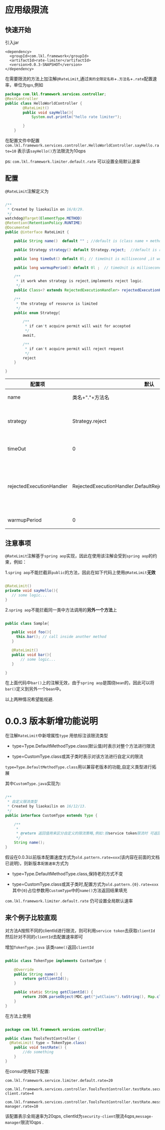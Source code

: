 # 应用级限流

## 快速开始

引入jar
```
<dependency>
  <groupId>com.lkl.framework</groupId>
  <artifactId>rate-limiter</artifactId>
  <version>0.0.3-SNAPSHOT</version>
</dependency>
```

在需要限流的方法上加注解`@RateLimit`,通过`类的全限定名称`+`.方法名`+`.rate`配置速率，单位为`qps`,例如

```java
package com.lkl.framework.services.controller;
@RestController 
public class HelloWorldController {
		@RateLimit()
		public void sayHello(){
			System.out.println("hello rate limiter");

		}
	}

```

在配置文件中配置 `com.lkl.framework.services.controller.HelloWorldController.sayHello.rate=10` 表示该`sayHello()`方法限流为10qps


ps: `com.lkl.framework.limiter.default.rate` 可以设置全局默认速率



## 配置

`@RateLimit`注解定义为

``` java

/**
 * Created by liaokailin on 16/8/29.
 */
watchdog@Target(ElementType.METHOD)
@Retention(RetentionPolicy.RUNTIME)
@Documented
public @interface RateLimit {

    public String name()  default "" ; //default is (class name + method name)

    public Strategy strategy() default Strategy.reject;  //default is reject strategy,if can't acquire permit will reject request

    public long timeOut() default 0l; // timeUnit is millisecond ,it work when strategy is reject,if can't acquire permit will wait {timeOut}ms,still can't allowed and reject request.

    public long warmupPeriod() default 0l ;  // timeUnit is millisecond  the duration of the period where the {@code RateLimiter} ramps up its rate, before reaching its stable (maximum) rate

    /**
     * it work when strategy is reject,implements reject logic.
     */
    public Class<? extends RejectedExecutionHandler> rejectedExecutionHandler() default RejectedExecutionHandler.DefaultRejectedExecutionHandler.class;

    /**
     * the strategy of resource is limited
     */
    public enum Strategy{

        /**
         * if can't acquire permit will wait for accepted
         */
        await,

        /**
         * if can't acquire permit will reject request
         */
        reject
    }

}
```


配置项             | 默认             |含义                                           |
-------------------|------------------|-----------------------------------------------|
name               |类名+"."+方法名   |指定该注解名称，通过`name`+`.rate`配置限流速率 |
strategy	   |Strategy.reject   |当速率过快时处理请求的策略;   `Strategy.reject`表示直接拒绝请求, `Strategy.await`表示等待接受请求 |
timeOut            |0                 |当策略为`Strategy.reject`生效，等待timeOut时间后拒绝请求，单位毫秒 |
rejectedExecutionHandler | RejectedExecutionHandler.DefaultRejectedExecutionHandler.class  | 当策略为`Strategy.reject`生效,请求被拒绝后处理策略，默认抛出`RateDefaultRejectException`异常，可通过实现`RejectedExecutionHandler`自定义拒绝的处理逻辑 |
warmupPeriod       |0                 |指定达到稳定速率时的预热时间,单位毫秒                 |


## 注意事项

`@RateLimit`注解基于`spring aop`实现，因此在使用该注解会受到`spring aop`的约束，例如：

1.`spring aop`不能拦截非`public`的方法，因此在如下代码上使用`@RateLimit`**无效**

``` java

@RateLimit()
private void sayHello(){
   // some logic...
}

```

2.`spring aop`不能拦截同一类中方法调用的**另外一个方法**上

``` java

public class Sample{

   public void foo(){
     this.bar(); // call inside another method  
   }

   @RateLimit()
   public void bar(){
       // some logic... 
   }

}

```
在上面代码中`bar()`上的注解无效，由于`spring aop`是围绕`bean`的，因此可以将`bar()`定义到另外一个`bean`中。

以上两种情况希望能规避.





# 0.0.3 版本新增功能说明


在注解`RateLimit`中新增属性`type` 用依标注该限流类型

* type=Type.DefaultMethodType.class(默认值)时表示对整个方法进行限流

* type=CustomType.class或其子类时表示对该方法进行自定义的限流


`type=Type.DefaultMethodType.class`用以兼容老版本的功能,自定义类型进行拓展

其中`CustomType.java`实现为:

```java

/**
 * 自定义限流类型
 * Created by liaokailin on 16/12/13.
 */
public interface CustomType extends Type {

    /**
     *
     * @return 返回值用来区分自定义的限流策略,例如:按service token限流时 可返回clientId
     */
    String name();
}
```

假设在0.0.3以前版本配置速度方式为`old.pattern.rate=xxx`(该内容在前面的文档已说明)，则新版本`配置速率`方式为

* type=Type.DefaultMethodType.class,保持老的方式不变

* type=CustomType.class或其子类时,配置方式为`old.pattern.{0}.rate=xxx`  其中`{0}`占位参数用`CustomType`中的`name()`方法返回结果填充

`com.lkl.framework.limiter.default.rate` 仍可设置全局默认速率


## 来个例子比较直观

对方法A按照不同的clientId进行限流，则可利用`service token`去获取`clientId` 然后针对不同的`clientId`去配置速率即可

增加`TokenType.java`  该类`name()`返回`clientId`

``` java

public class TokenType implements CustomType {

    @Override
    public String name() {
        return getClientId();
    }

    public static String getClientId() {
        return JSON.parseObject(MDC.get("jwtClaims").toString(), Map.class).get("clientId").toString();
    }
}

```

在方法上使用

``` java

package com.lkl.framework.services.controller;

public class ToolsTestController {
  @RateLimit( type = TokenType.class)
    public void testRate() {
        //do something
    }
}
```

在consul使用如下配置:

```
com.lkl.framework.service.limiter.default.rate=20

com.lkl.framework.services.controller.ToolsTestController.testRate.security-client.rate=4

com.lkl.framework.services.controller.ToolsTestController.testRate.message-manager.rate=10

```

该配置表示全局速率为20qps, clientId为`security-client`限流4qps,`message-manager`限流10qps .